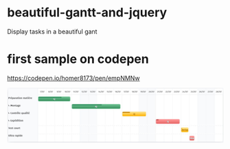 # beautiful-gantt-and-jquery
Display tasks in a beautiful gant

# first sample on codepen 
https://codepen.io/homer8173/pen/empNMNw

![Screenshot of a beautiful-gantt-and-jquery on codepen, BGJ](/first-sample.jpg)
